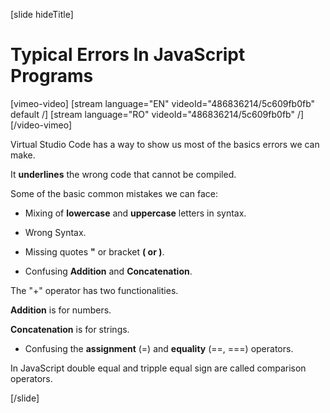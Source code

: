 [slide hideTitle]
# Typical Errors In JavaScript Programs

[vimeo-video]
[stream language="EN" videoId="486836214/5c609fb0fb" default /]
[stream language="RO" videoId="486836214/5c609fb0fb"  /]
[/video-vimeo]

Virtual Studio Code has a way to show us most of the basics errors we can make.

It **underlines** the wrong code that cannot be compiled.

Some of the basic common mistakes we can face:

- Mixing of **lowercase** and **uppercase** letters in syntax.

- Wrong Syntax.

- Missing quotes **"** or bracket **( or )**.

- Confusing **Addition** and **Concatenation**.

The "+" operator has two functionalities.

**Addition** is for numbers.

**Concatenation** is for strings.

- Confusing the **assignment** (=) and **equality** (==, ===) operators.

In JavaScript double equal and tripple equal sign are called comparison operators.

[/slide]